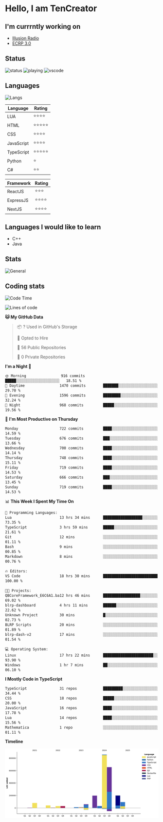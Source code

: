 # Hello, I am TenCreator

## I'm currrntly working on
- [Illusion Radio](https://illusionradio.co.uk/)
- [ECRP 3.0](http://github.com/Emerald-Coast-Roleplay/)

## Status
![status](https://api.statusbadges.me/badge/status/518334475038359555?simple=true&style=for-the-badge)
![playing](https://api.statusbadges.me/badge/playing/518334475038359555?style=for-the-badge)
![vscode](https://api.statusbadges.me/badge/vscode/518334475038359555?style=for-the-badge)

## Languages
![Langs](https://github-readme-stats.vercel.app/api/top-langs/?username=tencreator&layout=compact&theme=radical)


|Language|Rating|
|--------|------|
|LUA|⭐️⭐️⭐️⭐️|
|HTML|⭐️⭐️⭐️⭐️⭐️|
|CSS|⭐️⭐️⭐️⭐️|
|JavaScript|⭐️⭐️⭐️⭐️|
|TypeScript|⭐️⭐️⭐️⭐️⭐️|
|Python|⭐️|
|C#|⭐️⭐️ |

|Framework|Rating|
|--------|------|
|ReactJS|⭐️⭐️⭐|
|ExpressJS|⭐️⭐️⭐️⭐️|
|NextJS|⭐️⭐️⭐⭐️|

## Languages I would like to learn
- C++
- Java

## Stats
![General](https://github-readme-stats.vercel.app/api?username=tencreator&show_icons=true&theme=radical)

## Coding stats

<!--START_SECTION:waka-->
![Code Time](http://img.shields.io/badge/Code%20Time-581%20hrs%2049%20mins-blue)

![Lines of code](https://img.shields.io/badge/From%20Hello%20World%20I%27ve%20Written-2.3%20million%20lines%20of%20code-blue)

**🐱 My GitHub Data** 

> 📦 ? Used in GitHub's Storage 
 > 
> 💼 Opted to Hire
 > 
> 📜 56 Public Repositories 
 > 
> 🔑 0 Private Repositories 
 > 
**I'm a Night 🦉** 

```text
🌞 Morning                916 commits         █████░░░░░░░░░░░░░░░░░░░░   18.51 % 
🌆 Daytime                1470 commits        ███████░░░░░░░░░░░░░░░░░░   29.70 % 
🌃 Evening                1596 commits        ████████░░░░░░░░░░░░░░░░░   32.24 % 
🌙 Night                  968 commits         █████░░░░░░░░░░░░░░░░░░░░   19.56 % 
```
📅 **I'm Most Productive on Thursday** 

```text
Monday                   722 commits         ████░░░░░░░░░░░░░░░░░░░░░   14.59 % 
Tuesday                  676 commits         ███░░░░░░░░░░░░░░░░░░░░░░   13.66 % 
Wednesday                700 commits         ████░░░░░░░░░░░░░░░░░░░░░   14.14 % 
Thursday                 748 commits         ████░░░░░░░░░░░░░░░░░░░░░   15.11 % 
Friday                   719 commits         ████░░░░░░░░░░░░░░░░░░░░░   14.53 % 
Saturday                 666 commits         ███░░░░░░░░░░░░░░░░░░░░░░   13.45 % 
Sunday                   719 commits         ████░░░░░░░░░░░░░░░░░░░░░   14.53 % 
```


📊 **This Week I Spent My Time On** 

```text
💬 Programming Languages: 
Lua                      13 hrs 34 mins      ██████████████████░░░░░░░   73.35 % 
TypeScript               3 hrs 59 mins       █████░░░░░░░░░░░░░░░░░░░░   21.61 % 
Git                      12 mins             ░░░░░░░░░░░░░░░░░░░░░░░░░   01.11 % 
Bash                     9 mins              ░░░░░░░░░░░░░░░░░░░░░░░░░   00.85 % 
Markdown                 8 mins              ░░░░░░░░░░░░░░░░░░░░░░░░░   00.76 % 

🔥 Editors: 
VS Code                  18 hrs 30 mins      █████████████████████████   100.00 % 

🐱‍💻 Projects: 
QBCoreFramework_E6C6A1.ba12 hrs 46 mins      █████████████████░░░░░░░░   69.02 % 
blrp-dashboard           4 hrs 11 mins       ██████░░░░░░░░░░░░░░░░░░░   22.62 % 
Unknown Project          30 mins             █░░░░░░░░░░░░░░░░░░░░░░░░   02.73 % 
BLRP Scripts             20 mins             ░░░░░░░░░░░░░░░░░░░░░░░░░   01.89 % 
blrp-dash-v2             17 mins             ░░░░░░░░░░░░░░░░░░░░░░░░░   01.54 % 

💻 Operating System: 
Linux                    17 hrs 22 mins      ███████████████████████░░   93.90 % 
Windows                  1 hr 7 mins         ██░░░░░░░░░░░░░░░░░░░░░░░   06.10 % 
```

**I Mostly Code in TypeScript** 

```text
TypeScript               31 repos            █████████░░░░░░░░░░░░░░░░   34.44 % 
CSS                      18 repos            █████░░░░░░░░░░░░░░░░░░░░   20.00 % 
JavaScript               16 repos            ████░░░░░░░░░░░░░░░░░░░░░   17.78 % 
Lua                      14 repos            ████░░░░░░░░░░░░░░░░░░░░░   15.56 % 
Mathematica              1 repo              ░░░░░░░░░░░░░░░░░░░░░░░░░   01.11 % 
```



**Timeline**

![Lines of Code chart](https://raw.githubusercontent.com/tencreator/tencreator/main/assets/bar_graph.png)


<!--END_SECTION:waka-->
